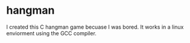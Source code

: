 # hangman
I created this C hangman game becuase I was bored. It works in a linux enviorment using the GCC compiler.
